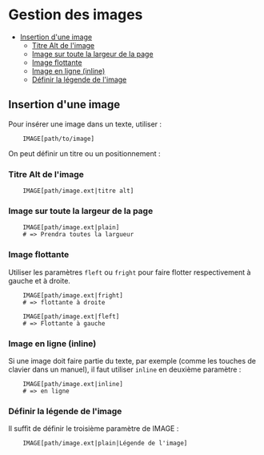 # Gestion des images

* [Insertion d'une image](#insertionimage)
  * [Titre Alt de l'image](#titrealtdimage)
  * [Image sur toute la largeur de la page](#imagesurtoutelargeur)
  * [Image flottante](#imageflottante)
  * [Image en ligne (inline)](#imageenligne)
  * [Définir la légende de l'image](#definirlegendedimage)


<a name='insertionimage'></a>

## Insertion d'une image

Pour insérer une image dans un texte, utiliser :

        IMAGE[path/to/image]

On peut définir un titre ou un positionnement :

<a name='titrealtdimage'></a>

### Titre Alt de l'image

        IMAGE[path/image.ext|titre alt]

<a name='imagesurtoutelargeur'></a>

### Image sur toute la largeur de la page


        IMAGE[path/image.ext|plain]
        # => Prendra toutes la largueur

<a name='imageflottante'></a>

### Image flottante

Utiliser les paramètres `fleft` ou `fright` pour faire flotter respectivement à gauche et à droite.

        IMAGE[path/image.ext|fright]
        # => flottante à droite

        IMAGE[path/image.ext|fleft]
        # => Flottante à gauche

<a name='imageenligne'></a>

### Image en ligne (inline)

Si une image doit faire partie du texte, par exemple (comme les touches de clavier dans un manuel), il faut utiliser `inline` en deuxième paramètre :

        IMAGE[path/image.ext|inline]
        # => en ligne

<a name='definirlegendedimage'></a>

### Définir la légende de l'image

Il suffit de définir le troisième paramètre de IMAGE :

        IMAGE[path/image.ext|plain|Légende de l'image]
